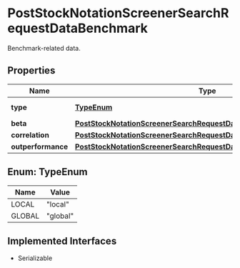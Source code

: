 

# PostStockNotationScreenerSearchRequestDataBenchmark

Benchmark-related data.

## Properties

Name | Type | Description | Notes
------------ | ------------- | ------------- | -------------
**type** | [**TypeEnum**](#TypeEnum) | Type of benchmark. | 
**beta** | [**PostStockNotationScreenerSearchRequestDataBenchmarkBeta**](PostStockNotationScreenerSearchRequestDataBenchmarkBeta.md) |  |  [optional]
**correlation** | [**PostStockNotationScreenerSearchRequestDataBenchmarkCorrelation**](PostStockNotationScreenerSearchRequestDataBenchmarkCorrelation.md) |  |  [optional]
**outperformance** | [**PostStockNotationScreenerSearchRequestDataBenchmarkOutperformance**](PostStockNotationScreenerSearchRequestDataBenchmarkOutperformance.md) |  |  [optional]



## Enum: TypeEnum

Name | Value
---- | -----
LOCAL | &quot;local&quot;
GLOBAL | &quot;global&quot;


## Implemented Interfaces

* Serializable


